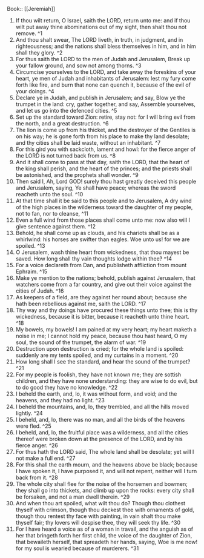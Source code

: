  Book:: [[Jeremiah]]
 1. If thou wilt return, O Israel, saith the LORD, return unto me: and if thou wilt put away thine abominations out of my sight, then shalt thou not remove. ^1
 2. And thou shalt swear, The LORD liveth, in truth, in judgment, and in righteousness; and the nations shall bless themselves in him, and in him shall they glory. ^2
 3. For thus saith the LORD to the men of Judah and Jerusalem, Break up your fallow ground, and sow not among thorns. ^3
 4. Circumcise yourselves to the LORD, and take away the foreskins of your heart, ye men of Judah and inhabitants of Jerusalem: lest my fury come forth like fire, and burn that none can quench it, because of the evil of your doings. ^4
 5. Declare ye in Judah, and publish in Jerusalem; and say, Blow ye the trumpet in the land: cry, gather together, and say, Assemble yourselves, and let us go into the defenced cities. ^5
 6. Set up the standard toward Zion: retire, stay not: for I will bring evil from the north, and a great destruction. ^6
 7. The lion is come up from his thicket, and the destroyer of the Gentiles is on his way; he is gone forth from his place to make thy land desolate; and thy cities shall be laid waste, without an inhabitant. ^7
 8. For this gird you with sackcloth, lament and howl: for the fierce anger of the LORD is not turned back from us. ^8
 9. And it shall come to pass at that day, saith the LORD, that the heart of the king shall perish, and the heart of the princes; and the priests shall be astonished, and the prophets shall wonder. ^9
 10. Then said I, Ah, Lord GOD! surely thou hast greatly deceived this people and Jerusalem, saying, Ye shall have peace; whereas the sword reacheth unto the soul. ^10
 11. At that time shall it be said to this people and to Jerusalem, A dry wind of the high places in the wilderness toward the daughter of my people, not to fan, nor to cleanse, ^11
 12. Even a full wind from those places shall come unto me: now also will I give sentence against them. ^12
 13. Behold, he shall come up as clouds, and his chariots shall be as a whirlwind: his horses are swifter than eagles. Woe unto us! for we are spoiled. ^13
 14. O Jerusalem, wash thine heart from wickedness, that thou mayest be saved. How long shall thy vain thoughts lodge within thee? ^14
 15. For a voice declareth from Dan, and publisheth affliction from mount Ephraim. ^15
 16. Make ye mention to the nations; behold, publish against Jerusalem, that watchers come from a far country, and give out their voice against the cities of Judah. ^16
 17. As keepers of a field, are they against her round about; because she hath been rebellious against me, saith the LORD. ^17
 18. Thy way and thy doings have procured these things unto thee; this is thy wickedness, because it is bitter, because it reacheth unto thine heart. ^18
 19. My bowels, my bowels! I am pained at my very heart; my heart maketh a noise in me; I cannot hold my peace, because thou hast heard, O my soul, the sound of the trumpet, the alarm of war. ^19
 20. Destruction upon destruction is cried; for the whole land is spoiled: suddenly are my tents spoiled, and my curtains in a moment. ^20
 21. How long shall I see the standard, and hear the sound of the trumpet? ^21
 22. For my people is foolish, they have not known me; they are sottish children, and they have none understanding: they are wise to do evil, but to do good they have no knowledge. ^22
 23. I beheld the earth, and, lo, it was without form, and void; and the heavens, and they had no light. ^23
 24. I beheld the mountains, and, lo, they trembled, and all the hills moved lightly. ^24
 25. I beheld, and, lo, there was no man, and all the birds of the heavens were fled. ^25
 26. I beheld, and, lo, the fruitful place was a wilderness, and all the cities thereof were broken down at the presence of the LORD, and by his fierce anger. ^26
 27. For thus hath the LORD said, The whole land shall be desolate; yet will I not make a full end. ^27
 28. For this shall the earth mourn, and the heavens above be black; because I have spoken it, I have purposed it, and will not repent, neither will I turn back from it. ^28
 29. The whole city shall flee for the noise of the horsemen and bowmen; they shall go into thickets, and climb up upon the rocks: every city shall be forsaken, and not a man dwell therein. ^29
 30. And when thou art spoiled, what wilt thou do? Though thou clothest thyself with crimson, though thou deckest thee with ornaments of gold, though thou rentest thy face with painting, in vain shalt thou make thyself fair; thy lovers will despise thee, they will seek thy life. ^30
 31. For I have heard a voice as of a woman in travail, and the anguish as of her that bringeth forth her first child, the voice of the daughter of Zion, that bewaileth herself, that spreadeth her hands, saying, Woe is me now! for my soul is wearied because of murderers. ^31
